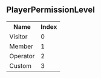 ## PlayerPermissionLevel

<table><tr><th>Name</th><th>Index</th><tr><td>Visitor</td><td>0</td></tr><tr><td>Member</td><td>1</td></tr><tr><td>Operator</td><td>2</td></tr><tr><td>Custom</td><td>3</td></tr></table>